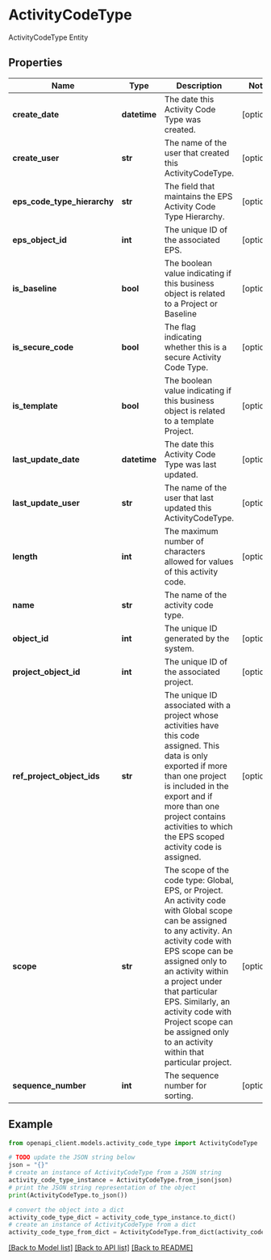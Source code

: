 # ActivityCodeType

ActivityCodeType Entity

## Properties

Name | Type | Description | Notes
------------ | ------------- | ------------- | -------------
**create_date** | **datetime** | The date this Activity Code Type was created. | [optional] 
**create_user** | **str** | The name of the user that created this ActivityCodeType. | [optional] 
**eps_code_type_hierarchy** | **str** | The field that maintains the EPS Activity Code Type Hierarchy. | [optional] 
**eps_object_id** | **int** | The unique ID of the associated EPS. | [optional] 
**is_baseline** | **bool** | The boolean value indicating if this business object is related to a Project or Baseline | [optional] 
**is_secure_code** | **bool** | The flag indicating whether this is a secure Activity Code Type. | [optional] 
**is_template** | **bool** | The boolean value indicating if this business object is related to a template Project. | [optional] 
**last_update_date** | **datetime** | The date this Activity Code Type was last updated. | [optional] 
**last_update_user** | **str** | The name of the user that last updated this ActivityCodeType. | [optional] 
**length** | **int** | The maximum number of characters allowed for values of this activity code. | [optional] 
**name** | **str** | The name of the activity code type. | 
**object_id** | **int** | The unique ID generated by the system. | [optional] 
**project_object_id** | **int** | The unique ID of the associated project. | [optional] 
**ref_project_object_ids** | **str** | The unique ID associated with a project whose activities have this code assigned. This data is only exported if more than one project is included in the export and if more than one project contains activities to which the EPS scoped activity code is assigned. | [optional] 
**scope** | **str** | The scope of the code type: Global, EPS, or Project. An activity code with Global scope can be assigned to any activity. An activity code with EPS scope can be assigned only to an activity within a project under that particular EPS. Similarly, an activity code with Project scope can be assigned only to an activity within that particular project. | [optional] 
**sequence_number** | **int** | The sequence number for sorting. | [optional] 

## Example

```python
from openapi_client.models.activity_code_type import ActivityCodeType

# TODO update the JSON string below
json = "{}"
# create an instance of ActivityCodeType from a JSON string
activity_code_type_instance = ActivityCodeType.from_json(json)
# print the JSON string representation of the object
print(ActivityCodeType.to_json())

# convert the object into a dict
activity_code_type_dict = activity_code_type_instance.to_dict()
# create an instance of ActivityCodeType from a dict
activity_code_type_from_dict = ActivityCodeType.from_dict(activity_code_type_dict)
```
[[Back to Model list]](../README.md#documentation-for-models) [[Back to API list]](../README.md#documentation-for-api-endpoints) [[Back to README]](../README.md)


